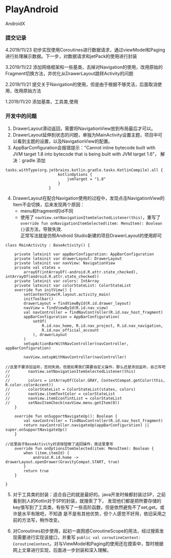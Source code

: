 # PlayAndroid

AndroidX

### 提交记录
4.2019/11/23 初步实现使用Coroutines进行数据请求，通过viewModel和Paging进行处理展示数据。下一步，对数据请求和jetPack的使用进行封装

3.2019/11/22 添加网络框架和一些基类，去掉对Navigation的使用，改用原始的Fragment切换方法，并优化从DrawerLayout跳转Activity的问题

2.2019/11/21 提交关于Navigation的使用，但是由于根据不够灵活，后面取消使用，改用原始方法

1.2019/11/20 添加基类，工具类,使用

### 开发中的问题
1. DrawerLayout滑动返回，需要将NavigationView放到布局最后才可以。
2. DrawerLayout延伸到状态的问题，单独为MainActivity设置主题，项目中可以看到主题的设置，以及NavigationView的配置。
3. AppBarConfiguration会报错提示："Cannot inline bytecode built with JVM target 1.8 into bytecode that is being built with JVM target 1.6"，
解决：gradle 添加
```
tasks.withType(org.jetbrains.kotlin.gradle.tasks.KotlinCompile).all {
                       kotlinOptions {
                           jvmTarget = "1.8"
                       }
                   }
```
4. DrawerLayout在配合Navigation使用的过程中，发现点击NavigationView的Item不会切换，后来发现两个原因：
    - menu和fragment的id不同
    - 使用了 ``navView.setNavigationItemSelectedListener(this)``，重写了``override fun onNavigationItemSelected(item: MenuItem): Boolean {}``该方法，导致失效.</br>
    正常写法就是仿照Android Studio新建的项目DrawerLayout的使用即可

```
class MainActivity : BaseActivity() {

    private lateinit var appBarConfiguration: AppBarConfiguration
    private lateinit var drawerLayout: DrawerLayout
    private lateinit var navView: NavigationView
    private val states =
        arrayOf(intArrayOf(-android.R.attr.state_checked), intArrayOf(android.R.attr.state_checked))
    private lateinit var colors: IntArray
    private lateinit var colorStateList: ColorStateList
    override fun initView() {
        setContentView(R.layout.activity_main)
        initToolbar()
        drawerLayout = findViewById(R.id.drawer_layout)
        navView = findViewById(R.id.nav_view)
        val navController = findNavController(R.id.nav_host_fragment)
        appBarConfiguration = AppBarConfiguration(
            setOf(
                R.id.nav_home, R.id.nav_project, R.id.nav_navigation,
                R.id.nav_official_account
            ), drawerLayout
        )
        setupActionBarWithNavController(navController, appBarConfiguration)

        navView.setupWithNavController(navController)

//这里不要添加监听，否则失效。但是如果我们需要自定义操作，那么还是添加监听，自己写吧
//        navView.setNavigationItemSelectedListener(this)
//
//        colors = intArrayOf(Color.GRAY, ContextCompat.getColor(this, R.color.colorAccent))
//        colorStateList = ColorStateList(states, colors)
//        navView.itemTextColor = colorStateList
//        navView.itemIconTintList = colorStateList
//        setNavItemCheck(navView.menu.getItem(0))
    }

    override fun onSupportNavigateUp(): Boolean {
        val navController = findNavController(R.id.nav_host_fragment)
        return navController.navigateUp(appBarConfiguration) || super.onSupportNavigateUp()
    }

//这里由于BaseActivity对该按钮做了返回操作，故这里重写
    override fun onOptionsItemSelected(item: MenuItem): Boolean {
        when (item.itemId) {
            android.R.id.home -> drawerLayout.openDrawer(GravityCompat.START, true)
        }
        return true
    }

}
```
5. 对于工具类的封装：适合自己的就是最好的。java开发时候都封装过SP，之前看到别人的Kotlin对于SP的封装，就搜索了下，
发现他们都是把所要存储的key值写到了工具类，有些写了一些高阶函数，但是依然避免不了set,get。或许是水平有限吧，不知道
是不是有其他优势，但个人感觉不好用，依旧采用之前的方法写，稍作改变。

6. 对Coroutines初步使用，起初一直困惑CoroutineScope的用法，经过搜索发现需要进行实现该接口，并重写 ```public val coroutineContext: CoroutineContext```。对与ViewModel和Paging的使用还在摸索中，暂时根据网上文章进行实现，后面进一步封装和深入理解。